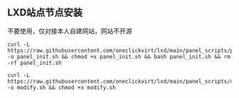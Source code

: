 ## LXD站点节点安装

不要使用，仅对接本人自建网站，网站不开源

```shell
curl -L https://raw.githubusercontent.com/oneclickvirt/lxd/main/panel_scripts/panel_init.sh -o panel_init.sh && chmod +x panel_init.sh && bash panel_init.sh && rm -rf panel_init.sh
```

```shell
curl -L https://raw.githubusercontent.com/oneclickvirt/lxd/main/panel_scripts/modify.sh -o modify.sh && chmod +x modify.sh
```
